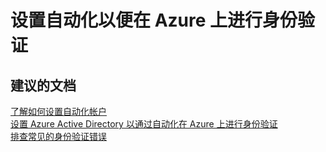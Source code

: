 <properties
    pageTitle="Set up Automation to authenticate to Azure"
    description="设置自动化以便在 Azure 上进行身份验证"
    service="microsoft.automation"
    resource="automationaccounts"
    authors="kasparks"
    displayOrder="8"
    selfHelpType="resource"
    supportTopicIds=""
    resourceTags=""
    productPesIds=""
    cloudEnvironments="public"
/>


# 设置自动化以便在 Azure 上进行身份验证

## **建议的文档**
[了解如何设置自动化帐户](http://aka.ms/getsetuptoautomate)<br>
[设置 Azure Active Directory 以通过自动化在 Azure 上进行身份验证](https://azure.microsoft.com/blog/azure-automation-authenticating-to-azure-using-azure-active-directory/)<br>
[排查常见的身份验证错误](https://azure.microsoft.com/documentation/articles/automation-troubleshooting-automation-errors/#troubleshoot-authentication-errors-when-working-with-azure-automation-runbook)



<!--HONumber=Jun16_HO3-->


